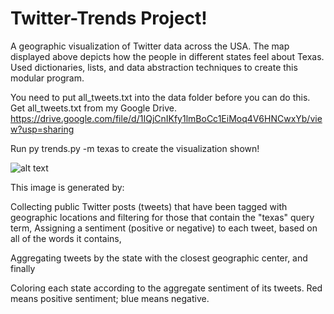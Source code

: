 # Twitter-Trends Project!

A geographic visualization of Twitter data across the USA. The map displayed above depicts how the people in different states feel about Texas. Used dictionaries, lists, and data abstraction techniques to create this modular program. 

You need to put all_tweets.txt into the data folder before you can do this. Get all_tweets.txt from my Google Drive. 
https://drive.google.com/file/d/1IQjCnIKfy1lmBoCc1EiMoq4V6HNCwxYb/view?usp=sharing


Run py trends.py -m texas to create the visualization shown!

![alt text](https://i.imgur.com/CbSKSlb.png)


This image is generated by:

Collecting public Twitter posts (tweets) that have been tagged with geographic locations and filtering for those that contain the "texas" query term,
Assigning a sentiment (positive or negative) to each tweet, based on all of the words it contains,

Aggregating tweets by the state with the closest geographic center, and finally

Coloring each state according to the aggregate sentiment of its tweets. Red means positive sentiment; blue means negative.

